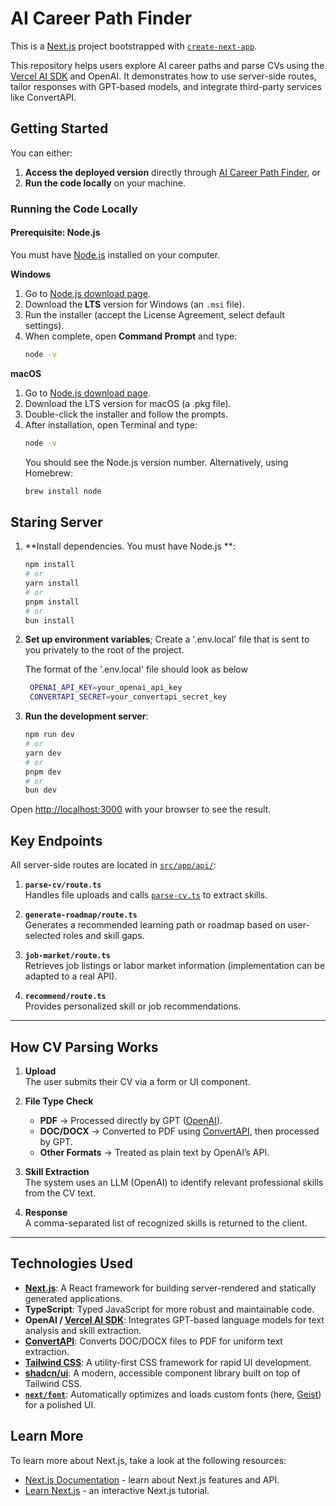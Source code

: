 # AI Career Path Finder

This is a [Next.js](https://nextjs.org) project bootstrapped with [`create-next-app`](https://nextjs.org/docs/app/api-reference/cli/create-next-app).

This repository helps users explore AI career paths and parse CVs using the [Vercel AI SDK](https://sdk.vercel.ai) and OpenAI. It demonstrates how to use server-side routes, tailor responses with GPT-based models, and integrate third-party services like ConvertAPI.

## Getting Started

You can either:

1. **Access the deployed version** directly through [AI Career Path Finder](https://ai-career-path-finder.vercel.app/), or
2. **Run the code locally** on your machine.

### Running the Code Locally

#### Prerequisite: Node.js

You must have [Node.js](https://nodejs.org/en) installed on your computer.

**Windows**

1. Go to [Node.js download page](https://nodejs.org/en).
2. Download the **LTS** version for Windows (an `.msi` file).
3. Run the installer (accept the License Agreement, select default settings).
4. When complete, open **Command Prompt** and type:
   ```bash
   node -v
   ```

**macOS**

1. Go to [Node.js download page](https://nodejs.org/en).
2. Download the LTS version for macOS (a .pkg file).
3. Double-click the installer and follow the prompts.
4. After installation, open Terminal and type:
   ```bash
   node -v
   ```
   You should see the Node.js version number. Alternatively, using Homebrew:
   ```bash
   brew install node
   ```

## Staring Server

1. **Install dependencies. You must have Node.js **:

   ```bash
   npm install
   # or
   yarn install
   # or
   pnpm install
   # or
   bun install
   ```

2. **Set up environment variables**;
   Create a '.env.local' file that is sent to you privately to the root of the project.

   The format of the '.env.local' file should look as below

   ```bash
    OPENAI_API_KEY=your_openai_api_key
    CONVERTAPI_SECRET=your_convertapi_secret_key
   ```

3. **Run the development server**:

   ```bash
   npm run dev
   # or
   yarn dev
   # or
   pnpm dev
   # or
   bun dev
   ```

Open [http://localhost:3000](http://localhost:3000) with your browser to see the result.

## Key Endpoints

All server-side routes are located in [`src/app/api/`](./src/app/api/):

1. **`parse-cv/route.ts`**  
   Handles file uploads and calls [`parse-cv.ts`](./src/lib/parse-cv.ts) to extract skills.

2. **`generate-roadmap/route.ts`**  
   Generates a recommended learning path or roadmap based on user-selected roles and skill gaps.

3. **`job-market/route.ts`**  
   Retrieves job listings or labor market information (implementation can be adapted to a real API).

4. **`recommend/route.ts`**  
   Provides personalized skill or job recommendations.

---

## How CV Parsing Works

1. **Upload**  
   The user submits their CV via a form or UI component.

2. **File Type Check**

   - **PDF** → Processed directly by GPT ([OpenAI](https://platform.openai.com/)).
   - **DOC/DOCX** → Converted to PDF using [ConvertAPI](https://www.convertapi.com/), then processed by GPT.
   - **Other Formats** → Treated as plain text by OpenAI’s API.

3. **Skill Extraction**  
   The system uses an LLM (OpenAI) to identify relevant professional skills from the CV text.

4. **Response**  
   A comma-separated list of recognized skills is returned to the client.

---

## Technologies Used

- **[Next.js](https://nextjs.org)**: A React framework for building server-rendered and statically generated applications.
- **TypeScript**: Typed JavaScript for more robust and maintainable code.
- **OpenAI / [Vercel AI SDK](https://sdk.vercel.ai)**: Integrates GPT-based language models for text analysis and skill extraction.
- **[ConvertAPI](https://www.convertapi.com/)**: Converts DOC/DOCX files to PDF for uniform text extraction.
- **[Tailwind CSS](https://tailwindcss.com/)**: A utility-first CSS framework for rapid UI development.
- **[shadcn/ui](https://ui.shadcn.com/)**: A modern, accessible component library built on top of Tailwind CSS.
- **[`next/font`](https://nextjs.org/docs/app/building-your-application/optimizing/fonts)**: Automatically optimizes and loads custom fonts (here, [Geist](https://vercel.com/font)) for a polished UI.

## Learn More

To learn more about Next.js, take a look at the following resources:

- [Next.js Documentation](https://nextjs.org/docs) - learn about Next.js features and API.
- [Learn Next.js](https://nextjs.org/learn) - an interactive Next.js tutorial.
